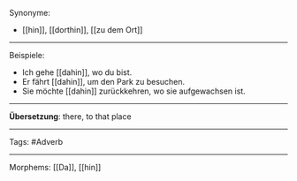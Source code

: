 Synonyme:

- [[hin]], [[dorthin]], [[zu dem Ort]]

---

Beispiele:

- Ich gehe [[dahin]], wo du bist.
- Er fährt [[dahin]], um den Park zu besuchen.
- Sie möchte [[dahin]] zurückkehren, wo sie aufgewachsen ist.

---

**Übersetzung**: there, to that place

---

Tags:
#Adverb

---

Morphems:
[[Da]], [[hin]]
